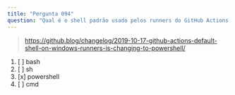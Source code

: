 ```yaml
---
title: "Pergunta 094"
question: "Qual é o shell padrão usado pelos runners do GitHub Actions no Windows?"
---
```



> https://github.blog/changelog/2019-10-17-github-actions-default-shell-on-windows-runners-is-changing-to-powershell/
1. [ ] bash
1. [ ] sh
1. [x] powershell
1. [ ] cmd
